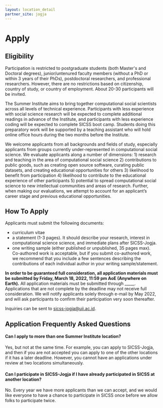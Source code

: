 ```yaml
---
layout: location_detail
partner_site: jogja
---
```


# Apply

## Eligibility

Participation is restricted to postgraduate students (both Master's and Doctoral degrees), junior/untenured faculty members (without a PhD or within 3 years of their PhDs), postdoctoral researchers, and professional researchers. However, there are no restrictions based on citizenship, country of study, or country of employment. About 20-30 participants will be invited.

The Summer Institute aims to bring together computational social scientists across all levels of technical experience. Participants with less experience with social science research will be expected to complete additional readings in advance of the Institute, and participants with less experience coding will be expected to complete SICSS boot camp. Students doing this preparatory work will be supported by a teaching assistant who will hold online office hours during the two months before the Institute.

We welcome applicants from all backgrounds and fields of study, especially applicants from groups currently under-represented in computational social science. We evaluate applicants along a number of dimensions: 1) research and teaching in the area of computational social science 2) contributions to public goods, such as creating open source software, curating public datasets, and creating educational opportunities for others 3) likelihood to benefit from participation 4) likelihood to contribute to the educational experience of other participants 5) potential to spread computational social science to new intellectual communities and areas of research. Further, when making our evaluations, we attempt to account for an applicant’s career stage and previous educational opportunities.

## How To Apply

Applicants must submit the following documents: 

- curriculum vitae
- a statement (1-3 pages). It should describe your research, interest in computational science science, and immediate plans after SICSS-Jogja.
- one writing sample (either published or unpublished, 35 pages max). Co-authored work is acceptable, but if you submit co-authored work, we recommend that you include a few sentences describing the contributions of each individual author in your writing sample/statement.

**In order to be guaranteed full consideration, all application materials must be submitted by Friday, March 18, 2022, 11:59 pm AoE (Anywhere on Earth).** All application materials must be submitted through \_\_\_\_\_. Applications that are not complete by the deadline may not receive full consideration. We will notify applicants solely through e-mail by May 2022, and will ask participants to confirm their participation very soon thereafter.

Inquiries can be sent to sicss-jogja@uii.ac.id.

## Application Frequently Asked Questions

#### Can I apply to more than one Summer Institute location?

Yes, but not at the same time. For example, you can apply to SICSS-Jogja, and then if you are not accepted you can apply to one of the other locations if it has a later deadline. However, you cannot have an applications under review at two locations simultaneously.

#### Can I participate in SICSS-Jogja if I have already participated in SICSS at another location?

No. Every year we have more applicants than we can accept, and we would like everyone to have a chance to participate in SICSS once before we allow folks to participate twice.
